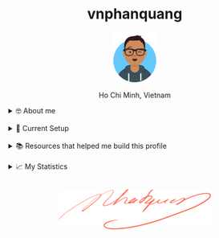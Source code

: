 <h1 align="center">vnphanquang</h1>

<p align="center">
  <a href="https://github.com/vnphanquang" target="_blank">
    <img src="./.github/images/avataaars.svg" alt="vnphanquang" height="100"/>
  </a>
</p>

<p align="center">Ho Chi Minh, Vietnam</p>

<details>
  <summary>🤓 About me</summary>

  <details align="center">
    <summary>My story</summary>
    <details align="center">
      <summary>Expand to see more of this</summary>
      <details align="center">
        <summary>Make this open to see some miracles</summary>
        <details align="center">
          <summary>You are getting there, keep going!</summary>
          <details align="center">
            <summary>You do really want to see how this ends, don't you?</summary>
            <details align="center">
              <summary>Well I have some exciting news to tell you</summary>
              <details align="center">
                <summary>You just wasted 5 seconds for this crap</summary>
                <details align="center">
                  <summary>Get your butt back to work</summary>
                  <details align="center">
                    <summary>Shame on you I have no story</summary>
                    <details align="center">
                      <summary>Okay now you are getting me annoyed...</summary>
                      <details align="center">
                        <summary>Okay okay, I will tell you my story, geez louise!</summary>
                        <details align="center">
                          <summary>It goes like this:</summary>
                          <details align="center">
                            <summary>...</summary>
                          </details>
                        </details>
                      </details>
                    </details>
                  </details>
                </details>
              </details>
            </details>
          </details>
        </details>
      </details>
    </details>
  </details>

  <br />

  My name is Quang Phan. I am a learner and a developer. This is where I dedicate my energy to the open source community.

  You are probably bored already so get back to whatever you were doing. See you out there on the field.

  In case you want to reach me, find me at `vnphanquang` on most social platforms.

  Cheers!
</details>

<br />

<details>
  <summary>💾 Current Setup</summary>
  <br />

My keyboard: [ZSA Moonlander](https://www.zsa.io/moonlander) [![monkeytype.badge]][monkeytype]

See my [.config] here for all my setup.

I mostly use Linux: [i3wm] & [polybar], [alacritty], [fish], [tmux], [neovim],

[![setup screenshot][local.images.setup]][.config]

I also use mac at work sometimes but only when i am forced too 😂.

</details>

<br />

<details>
  <summary>📚 Resources that helped me build this profile</summary>
  <br />

- [`awesome` collection of Github profiles](https://github.com/abhisheknaiidu/awesome-github-profile-readme#icons-) for inspiration
- [simpleicons](https://simpleicons.org/) for svg icons
- [getavataaars](https://getavataaars.com/) for avatar generation
- [wakatime](https://wakatime.com/dashboard), [wakatime-vscode](https://marketplace.visualstudio.com/items?itemName=WakaTime.vscode-wakatime) and the [anmol098/waka-readme-stats](https://github.com/anmol098/waka-readme-stats) github action for the coding stats section at end of this profile.

glhf!
</details>

<br />

<details>
  <summary>📈 My Statistics</summary>
  <br />

<!--START_SECTION:waka-->
![Code Time](http://img.shields.io/badge/Code%20Time-4%2C031%20hrs%207%20mins-blue)

![Profile Views](http://img.shields.io/badge/Profile%20Views-2-blue)

**I'm an Early 🐤** 

```text
🌞 Morning                3393 commits        ███████░░░░░░░░░░░░░░░░░░   26.29 % 
🌆 Daytime                4428 commits        █████████░░░░░░░░░░░░░░░░   34.31 % 
🌃 Evening                4875 commits        █████████░░░░░░░░░░░░░░░░   37.77 % 
🌙 Night                  211 commits         ░░░░░░░░░░░░░░░░░░░░░░░░░   01.63 % 
```
📅 **I'm Most Productive on Friday** 

```text
Monday                   1813 commits        ████░░░░░░░░░░░░░░░░░░░░░   14.05 % 
Tuesday                  2009 commits        ████░░░░░░░░░░░░░░░░░░░░░   15.57 % 
Wednesday                1647 commits        ███░░░░░░░░░░░░░░░░░░░░░░   12.76 % 
Thursday                 1250 commits        ██░░░░░░░░░░░░░░░░░░░░░░░   09.68 % 
Friday                   2437 commits        █████░░░░░░░░░░░░░░░░░░░░   18.88 % 
Saturday                 2078 commits        ████░░░░░░░░░░░░░░░░░░░░░   16.10 % 
Sunday                   1673 commits        ███░░░░░░░░░░░░░░░░░░░░░░   12.96 % 
```


📊 **This Week I Spent My Time On** 

```text
🕑︎ Time Zone: Asia/Ho_Chi_Minh

💬 Programming Languages: 
TypeScript               4 hrs 46 mins       █████████████████░░░░░░░░   67.04 % 
Markdown                 47 mins             ███░░░░░░░░░░░░░░░░░░░░░░   11.12 % 
fish                     27 mins             ██░░░░░░░░░░░░░░░░░░░░░░░   06.52 % 
Svelte                   22 mins             █░░░░░░░░░░░░░░░░░░░░░░░░   05.25 % 
HTML                     21 mins             █░░░░░░░░░░░░░░░░░░░░░░░░   04.92 % 

🔥 Editors: 
Neovim                   7 hrs 8 mins        █████████████████████████   100.00 % 

💻 Operating System: 
Linux                    7 hrs 8 mins        █████████████████████████   100.00 % 
```

**I Mostly Code in JavaScript** 

```text
JavaScript               25 repos            ████████░░░░░░░░░░░░░░░░░   33.33 % 
TypeScript               21 repos            ███████░░░░░░░░░░░░░░░░░░   28.00 % 
Svelte                   13 repos            ████░░░░░░░░░░░░░░░░░░░░░   17.33 % 
CSS                      2 repos             █░░░░░░░░░░░░░░░░░░░░░░░░   02.67 % 
Jupyter Notebook         1 repo              ░░░░░░░░░░░░░░░░░░░░░░░░░   01.33 % 
```




 Last Updated on 07/02/2025 00:39:56 UTC
<!--END_SECTION:waka-->

</details>


<br />

<p align="center">
  <a href="https://github.com/vnphanquang" target="_blank">
    <img src="./.github/images/signature.svg" height="80" />
  </a>
</p>

[monkeytype.badge]: https://img.shields.io/endpoint?style=for-the-badge&url=https%3A%2F%2Fmonkeytype-badge-vhd5lan7mmhz.runkit.sh%3Fmessage%3D119wpm%26label%3Dmonkeytype%26logoVariant%3Done
[monkeytype]: https://monkeytype.com/

[alacritty]: https://alacritty.org/
[polybar]: https://github.com/polybar/polybar
[i3wm]: https://i3wm.org/
[tmux]: https://github.com/tmux/tmux/wiki
[fish]: https://fishshell.com/
[neovim]: https://neovim.io/
[vscode]: https://code.visualstudio.com/
[vscode.vim]: https://marketplace.visualstudio.com/items?itemName=vscodevim.vim

[.config]: https://github.com/vnphanquang/.config
[local.images.setup]: ./.github/images/setup.png
